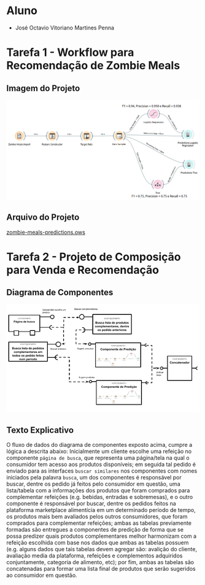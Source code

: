 # Aluno
* José Octavio Vitoriano Martines Penna

# Tarefa 1 - Workflow para Recomendação de Zombie Meals
## Imagem do Projeto
![Workflow Orange](images/zombie-meals-prediction.png)

## Arquivo do Projeto
[zombie-meals-predictions.ows](orange/zombie-meals-prediction.ows)

# Tarefa 2 - Projeto de Composição para Venda e Recomendação
## Diagrama de Componentes
![Components](images/suggested-meals.png)

## Texto Explicativo
O fluxo de dados do diagrama de componentes exposto acima, cumpre a lógica a descrita abaixo:
Inicialmente um cliente escolhe uma refeição no componente `página de busca`, que representa uma página/tela na qual o consumidor tem acesso aos produtos disponíveis; em seguida tal pedido é enviado para as interfaces `buscar similares` nos componentes com nomes iniciados pela palavra `busca`, um dos componentes é responsável por buscar, dentre os pedido já feitos pelo consumidor em questão, uma lista/tabela com a informações dos produtos que foram comprados para complementar refeições (e.g. bebidas, entradas e sobremesas), e o outro componente é responsável por buscar, dentre os pedidos feitos na plataforma marketplace alimentícia em um determinado período de tempo, os produtos mais bem avaliados pelos outros consumidores, que foram comprados para complementar refeições; ambas as tabelas previamente formadas são entregues a componentes de predição de forma que se possa predizer quais produtos complementares melhor harmonizam com a refeição escolhida com base nos dados que ambas as tabelas possuem (e.g. alguns dados que tais tabelas devem agregar são: avalição do cliente, avaliação media da plataforma, refeições e complementos adquiridos conjuntamente, categoria de alimento, etc); por fim, ambas as tabelas são concatenadas para formar uma lista final de produtos que serão sugeridos ao consumidor em questão.